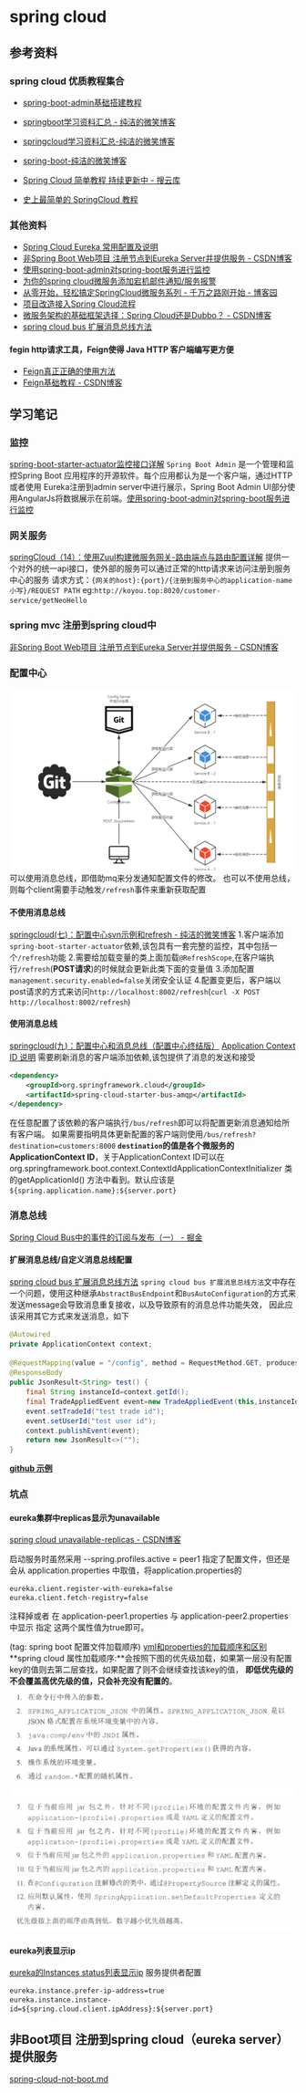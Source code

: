 # spring cloud

## 参考资料

### spring cloud 优质教程集合

- [spring-boot-admin基础搭建教程](https://www.jianshu.com/p/33f9f5aae95b)

- [springboot学习资料汇总 - 纯洁的微笑博客](http://www.ityouknow.com/springboot/2015/12/30/springboot-collect.html)
- [springcloud学习资料汇总-纯洁的微笑博客](http://www.ityouknow.com/springcloud/2016/12/30/springcloud-collect.html)
- [spring-boot-纯洁的微笑博客](http://www.ityouknow.com/spring-boot.html)
- [Spring Cloud 简单教程 持续更新中 - 搜云库](https://segmentfault.com/a/1190000012648038)
- [史上最简单的 SpringCloud 教程](http://blog.csdn.net/forezp/article/details/70148833)

### 其他资料

- [Spring Cloud Eureka 常用配置及说明](https://www.cnblogs.com/li3807/p/7282492.html)
- [非Spring Boot Web项目 注册节点到Eureka Server并提供服务 - CSDN博客](http://blog.csdn.net/songmaolin_csdn/article/details/77880324)
- [使用spring-boot-admin对spring-boot服务进行监控](http://www.ityouknow.com/springboot/2018/02/11/spring-boot-admin.html)
- [为你的spring cloud微服务添加宕机邮件通知/服务报警](http://blog.csdn.net/rickiyeat/article/details/73228713)
- [从零开始，轻松搞定SpringCloud微服务系列 - 千万之路刚开始 - 博客园](http://www.cnblogs.com/hyhnet/p/7998751.html)
- [项目改造接入Spring Cloud流程](http://blog.csdn.net/xinluke/article/details/68064599)
- [微服务架构的基础框架选择：Spring Cloud还是Dubbo？ - CSDN博客](http://blog.csdn.net/kobejayandy/article/details/52078275)
- [spring cloud bus 扩展消息总线方法](https://www.jianshu.com/p/093ed9816993)

#### fegin http请求工具，Feign使得 Java HTTP 客户端编写更方便

- [Feign真正正确的使用方法](https://www.jianshu.com/p/3d597e9d2d67)
- [Feign基础教程 - CSDN博客](http://blog.csdn.net/u010862794/article/details/73649616)

## 学习笔记

### 监控

[spring-boot-starter-actuator监控接口详解](https://www.jianshu.com/p/481134c3fab7)
`Spring Boot Admin` 是一个管理和监控Spring Boot 应用程序的开源软件。每个应用都认为是一个客户端，通过HTTP或者使用 Eureka注册到admin server中进行展示，Spring Boot Admin UI部分使用AngularJs将数据展示在前端。[使用spring-boot-admin对spring-boot服务进行监控](http://www.ityouknow.com/springboot/2018/02/11/spring-boot-admin.html)

### 网关服务

[springCloud（14）：使用Zuul构建微服务网关-路由端点与路由配置详解](http://blog.51cto.com/1754966750/1958422)
提供一个对外的统一api接口，使外部的服务可以通过正常的http请求来访问注册到服务中心的服务
请求方式：`{网关的host}:{port}/{注册到服务中心的application-name 小写}/REQUEST PATH` eg:`http://koyou.top:8020/customer-service/getNeoHello`

### spring mvc 注册到spring cloud中

[非Spring Boot Web项目 注册节点到Eureka Server并提供服务 - CSDN博客](http://blog.csdn.net/songmaolin_csdn/article/details/77880324)

### 配置中心

![spring-cloud-configserver](media/spring-cloud-configserver.png)
可以使用消息总线，即借助mq来分发通知配置文件的修改。
也可以不使用总线，则每个client需要手动触发`/refresh`事件来重新获取配置

#### 不使用消息总线

[springcloud(七)：配置中心svn示例和refresh - 纯洁的微笑博客](http://www.ityouknow.com/springcloud/2017/05/23/springcloud-config-svn-refresh.html)
1.客户端添加`spring-boot-starter-actuator`依赖,该包具有一套完整的监控，其中包括一个`/refresh`功能
2.需要给加载变量的类上面加载`@RefreshScope`,在客户端执行`/refresh`(**POST请求**)的时候就会更新此类下面的变量值
3.添加配置`management.security.enabled=false`关闭安全认证
4.配置变更后，客户端以post请求的方式来访问`http://localhost:8002/refresh`(`curl -X POST http://localhost:8002/refresh`)

#### 使用消息总线

[springcloud(九)：配置中心和消息总线（配置中心终结版）](http://www.ityouknow.com/springcloud/2017/05/26/springcloud-config-eureka-bus.html)
[Application Context ID 说明](http://www.itmuch.com/spring-cloud-code-read/spring-cloud-code-read-spring-cloud-bus/)
需要刷新消息的客户端添加依赖,该包提供了消息的发送和接受

```xml
<dependency>
    <groupId>org.springframework.cloud</groupId>
    <artifactId>spring-cloud-starter-bus-amqp</artifactId>
</dependency>
```

在任意配置了该依赖的客户端执行`/bus/refresh`即可以将配置更新消息通知给所有客户端。
如果需要指明具体更新配置的客户端则使用`/bus/refresh?destination=customers:8000`
**`destination`的值是各个微服务的ApplicationContext ID**，关于ApplicationContext ID可以在org.springframework.boot.context.ContextIdApplicationContextInitializer 类的getApplicationId() 方法中看到。默认应该是`${spring.application.name}:${server.port}`

### 消息总线

[Spring Cloud Bus中的事件的订阅与发布（一） - 掘金](https://juejin.im/post/5a83926c6fb9a063523df632)

#### 扩展消息总线/自定义消息总线配置

[spring cloud bus 扩展消息总线方法](https://www.jianshu.com/p/093ed9816993)
`spring cloud bus 扩展消息总线方法`文中存在一个问题，使用这种继承`AbstractBusEndpoint`和`BusAutoConfiguration`的方式来发送message会导致消息重复接收，以及导致原有的消息总件功能失效，
因此应该采用其它方式来发送消息，如下

```java
@Autowired
private ApplicationContext context;

@RequestMapping(value = "/config", method = RequestMethod.GET, produces = MediaType.APPLICATION_JSON_VALUE)
@ResponseBody
public JsonResult<String> test() {
    final String instanceId=context.getId();
    final TradeAppliedEvent event=new TradeAppliedEvent(this,instanceId,null);
    event.setTradeId("test trade id");
    event.setUserId("test user id");
    context.publishEvent(event);
    return new JsonResult<>("");
}
```

[**github 示例**](https://github.com/othorizon/spring-cloud-explore/tree/master/order/src/main/java/top/kou/order/bus)

### 坑点

#### eureka集群中replicas显示为unavailable

[spring cloud  unavailable-replicas - CSDN博客](http://blog.csdn.net/u012470019/article/details/77973156)

启动服务时虽然采用  --spring.profiles.active = peer1 指定了配置文件，但还是会从 application.properties 中取值，将application.properties的

``` preperties
eureka.client.register-with-eureka=false
eureka.client.fetch-registry=false
```

注释掉或者 在 application-peer1.properties 与 application-peer2.properties 中显示 指定 这两个属性值为true即可。

(tag: spring boot 配置文件加载顺序)
[yml和properties的加载顺序和区别](https://blog.csdn.net/Tank_666/article/details/83859093)
**spring cloud 属性加载顺序:**会按照下图的优先级加载，如果第一层没有配置key的值则去第二层查找，如果配置了则不会继续查找该key的值，
**即低优先级的不会覆盖高优先级的值，只会补充没有配置的**。
![spring cloud属性加载顺序](media/2018-03-06-16-40-28.png)

#### eureka列表显示ip

[eureka的Instances status列表显示ip](http://breezylee.iteye.com/blog/2393447)
服务提供者配置

```properties
eureka.instance.prefer-ip-address=true
eureka.instance.instance-id=${spring.cloud.client.ipAddress}:${server.port}
```

## 非Boot项目 注册到spring cloud（eureka server） 提供服务

[spring-cloud-not-boot.md](spring-cloud-not-boot.md)